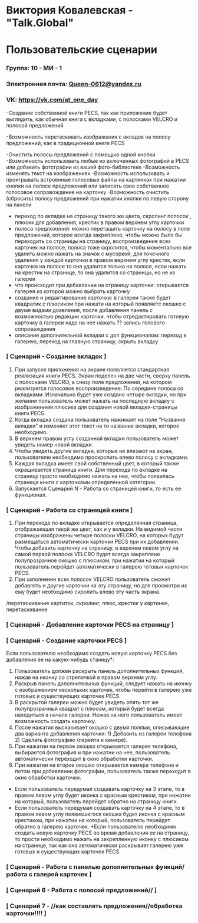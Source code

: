 # Виктория Ковалевская - "Talk.Global"
# Пользовательские сценарии

### Группа: 10 - МИ - 1
### Электронная почта: Queen-0612@yandex.ru
### VK: https://vk.com/at_one_day
-Создание собственной книги PECS, так как приложение будет выглядить, как обычная книга с вкладками, с полосками VELCRO и полосой предложений

-Возможность перетаскивать изображения с вкладок на полосу предложений, как в традиционной книге PECS

-Очистить полосы предложений с помощью одной кнопки
-Возможность использовать любые из включенных фотографий в PECS или добавить фотографии из вашей фото-библиотеке
-Возможность изменять текст на изображениях
-Возможность использовать и проигрывать встроенные голосовые файлы на картинках при нажатии кнопки на полосе предложений или записать свое собственное голосовое сопровождение на карточку
-Возможность очистить (сбросить) полосу предложений при нажатии кнопки по левую сторону на панели

* переход по вкладке на страницу такого же цвета, скролинг полосок , плюсик для добавления, крестик в правом верхнем углу карточки
* полоса предложений: можно перетащить карточку на полосу в поле предложений, которое всегда закреплено, чтобы можно было бы переходить со страницы на страницу, воспроизведение всех карточек на полосе, полоса тоже скролится, чтобы моментально все удалить можно нажать на значок с мусоркой, для точечного удаления у каждой карточки в правом верхнем углу крестик, если карточка на полосе то она удалится только на полосе, если нажать на крестик на странице, то она удалится со страницы, но не из галереи
* что происходит при добавлении на страницу карточки: открывается галерея из которой можно выбрать карточку
* создание и редактирование карточки: в галереи также будет квадратик с плюсиком при нажати на который появляетс окошко с двумя видами доавления, после добавления панель с возможностью редакции карточки. чтобы отредактировать готовую карточку в галереи надо на нее нажать ?? запись голового сопроваждения 
* описание дополнительной вкладки с доп функционалом: переход в галерею, переход на главную страницу, скрыть вкладку

### [ Сценарий  - Создание вкладок ]
1. При запуске приложения на экране появляется стандартная реализация книги PECS. Экран поделен на две части, сверху панель с полосками VELCRO, а снизу поле предложений, на котором реализуется голосовое воспроизведение. По середине полоса со вкладками. Изначально будет уже создано четыре вкладки, но при желании пользователь может нажать на последную вкладку с изображением плюсика для создания новой вкладки-страницы книги PECS.
2. Когда вкладка создана пользователь нажимает на поле "Название вкладки" и изменяет этот текст на то название вкладки, которое необходимо.
3. В верхнем правом углу созданной вкладки пользователь может увидеть номер новой вкладки.
4. Чтобы увидеть другие вкладки, которые не влезают на экран, пользователю необходимо проскролить влево полосу с вкладками.
5. Каждая вкладка имеет свой собственный цвет, в который также окращивается страница книги. Для перехода по вкладке на страницу просто необходимо нажать на нее, чтобы появилась страница книги с карточками определенной категории. 
6. Запускается Сценарий N - Работа со страницей книги, то есть ее функционал.

### [ Сценарий  - Работа со страницей книги ]
1. При переходе по вкладке открывается определенная страница, отображающая такой же цвет, как и у вкладки. На видимой части страницы изображены четыре полоски VELCRO, на которых будут размещаться автоматически карточки PECS при их добавлении. Чтобы добавить карточку на страницу, в верхнем левом углу на самой первой полоске VELCRO будет всегда закреплено полупрозрачное окошко с плюсиком, при нажатии на который пользователь перейдет автоматически в галерею готовых карточек PECS.
2. При заполнении всех полосок VELCRO пользователь сможет добавлять и другие карточки на эту страницу, но для просмотра их ему будет необходимо скролить влево эту часть экрана.

/перетаскивание картиток, скролинг, плюс, крестик у картинки, перетаскивание 

### [ Сценарий  - Добавление карточки PECS на страницу ]



### [ Сценарий  - Создание карточки PECS ]

Если пользователю необходимо создать новую карточку PECS без добавления ее на какую-нибудь станицу*:
1. Пользователь должен раскрыть панель дополнительных функций, нажав на иконку со стрелочкой в правом верхнем углу.
2. Раскрыв панель дополнительных функций, следует нажать на иконку с изображением нескольких карточек, чтобы перейти в галерею уже готовых и существующих карточек PECS.
3. В раскрытой галереи можно будет увидеть опять тот же полупрозрачный квадрат с плюсом, который будет всегда находиться в начале галереи. Нажав на него пользователь имеет возможность создать карточку.
4. После нажатия выскакивает окошко с двумя полями, описывающие два варианта добавления карточки: 1) Добавить из галереи телефона 2) Сделать фотографию (перейти к камере).
5. При нажатии на первое окошко открывается галерея телефона, выбирается фотография и при нажатии на нее, пользователь автоматически переходит в окно обработки карточки.
6. При нажатии на второе окошко открывается камера телефона и потом при добавлении фотографии, пользователь также переходит в окно обработки карточки.

* Если пользователь передумал создавать карточку на 3 этапе, то в правом левом углу будет иконка с красным крестиком, при нажатии на который, пользователь перейдет обратно на страницу книги.
* Если пользователь передумал создавать карточку на 4 этапе, то в правом левом углу появившегося окошка будет иконка с красным крестиком, при нажатии на который, пользователь перейдет обратно в галерею карточек.
      *Если пользователю необходимо создать новую карточку PECS во время добавления ее на страницу, то прости необходимо нажать на закрепленную иконку с плюсиком на странице, так как она автоматически раскрывает галерею уже готовых и существующих карточек PECS.
### [ Сценарий  - Работа с панелью дополнительных функций/работа с галерей карточек ]



### [ Сценарий 6 - Работа с полосой предложений// ]




### [ Сценарий 7 - //как составлять предложения//обработка карточки!!!!  ]

